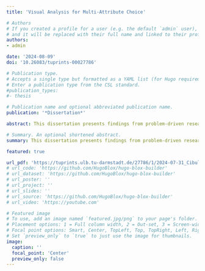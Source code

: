 ```yaml
---
title: 'Visual Analysis for Multi-Attribute Choice'

# Authors
# If you created a profile for a user (e.g. the default `admin` user), write the username (folder name) here
# and it will be replaced with their full name and linked to their profile.
authors:
- admin

date: '2024-08-09'
doi: '10.26083/tuprints-00027786'

# Publication type.
# Accepts a single type but formatted as a YAML list (for Hugo requirements).
# Enter a publication type from the CSL standard.
#publication_types:
#- thesis

# Publication name and optional abbreviated publication name.
publication: '*Dissertation*'

abstract: This dissertation presents findings from problem-driven research that centers around the design of visualization tools to assist experts in making data-informed choices. Identifying the most preferred solution among many alternatives is a common task in our everyday and professional lives. Pivotal information is usually hidden in the data and visualization research has long treated decision-making as a data comprehension task. To arrive at a decision, however, the understanding of patterns in the data needs to be synthesized with subjective judgments. Existing visualization tools do not target this synthesis and many approaches focus on simplified decisions tasks. As a result, their relevance and applicability in real-world settings might be limited. This dissertation promotes field research to investigate the cognitive processes underlying real-world decisions and to operationalize them for the design and validation of decision support tools. Being based on a close collaboration with real decision-makers, it provides an emphasis on decision processes that problem-driven visualization research did not have before. By synthesizing the collected real-world experience with concepts from human science, it also contributes to making decision models and theories usable for visualization design. This dissertation refines the existing multi-attribute choice definition by describing it as a constructive problem where preferences are incrementally formed at the actual time of choice. It further proposes a characterization scheme to help visualization researchers concretize the decision problem to design for. Finally, going into the field revealed a novel type of constructive decision problem, which this dissertation defines as co-dependent choices. As theoretical contributions, these formalizations make the design space of decision tasks more tangible. A knowledge elicitation method is adapted from cognitive science to systematically detail the knowledge, experience, and cognitive tasks underlying current decision-making practices. As a methodological contribution, this introduces a decision-oriented way of conducting problem characterizations. As technical contributions, this dissertation presents two design studies. Their results demonstrate the relevance and applicability of the proposed concepts within and beyond the studied decision contexts. PAVED provides a simple yet effective means for decision-makers to construct and apply preferences as they learn what level of performance is achievable. Its extension COMPO*SED is the first tool that helps decision-makers explore the side effects of co-dependent choices. Their usefulness has been confirmed with domain experts on their day-to-day decision problems. The long-term benefit of PAVED is indicated by the adoptions recorded after four years. Through user-centered design, this dissertation addresses the lack of discourse on validated visualization tools that are dedicated to assist expert choices in the wild. Its theoretical, methodological, and technical contributions shape the understanding of decision-related activities on large data sets and how to support them with visualization. As task clarity, design guidelines, and real-world experience with decision support tools evolve, more rigorous claims regarding decision-making as a core goal of visualization research will be possible. The research presented in this dissertation is an important step in this direction.

# Summary. An optional shortened abstract.
summary: This dissertation presents findings from problem-driven research that centers around the design of visualization tools to assist experts in making data-informed choices. Its theoretical, methodological, and technical contributions shape the understanding of decision-related activities on large data sets and how to support them with visualization.

featured: true

url_pdf: 'https://tuprints.ulb.tu-darmstadt.de/27786/1/2024-07-31_Cibulski_Visual-Analysis-for-Multi-Attribute-Choice.pdf'
# url_code: 'https://github.com/HugoBlox/hugo-blox-builder'
# url_dataset: 'https://github.com/HugoBlox/hugo-blox-builder'
# url_poster: ''
# url_project: ''
# url_slides: ''
# url_source: 'https://github.com/HugoBlox/hugo-blox-builder'
# url_video: 'https://youtube.com'

# Featured image
# To use, add an image named `featured.jpg/png` to your page's folder.
# Placement options: 1 = Full column width, 2 = Out-set, 3 = Screen-width
# Focal point options: Smart, Center, TopLeft, Top, TopRight, Left, Right, BottomLeft, Bottom, BottomRight
# Set `preview_only` to `true` to just use the image for thumbnails.
image:
  caption: ''
  focal_point: 'Center'
  preview_only: false
---
```

